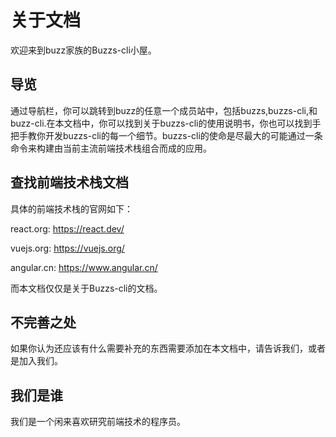 # 关于文档

欢迎来到buzz家族的Buzzs-cli小屋。

## 导览
通过导航栏，你可以跳转到buzz的任意一个成员站中，包括buzzs,buzzs-cli,和buzz-cli.在本文档中，你可以找到关于buzzs-cli的使用说明书，你也可以找到手把手教你开发buzzs-cli的每一个细节。buzzs-cli的使命是尽最大的可能通过一条命令来构建由当前主流前端技术栈组合而成的应用。

## 查找前端技术栈文档

具体的前端技术栈的官网如下：

react.org: https://react.dev/

vuejs.org: https://vuejs.org/

angular.cn: https://www.angular.cn/

而本文档仅仅是关于Buzzs-cli的文档。

## 不完善之处

如果你认为还应该有什么需要补充的东西需要添加在本文档中，请告诉我们，或者是加入我们。

## 我们是谁

我们是一个闲来喜欢研究前端技术的程序员。